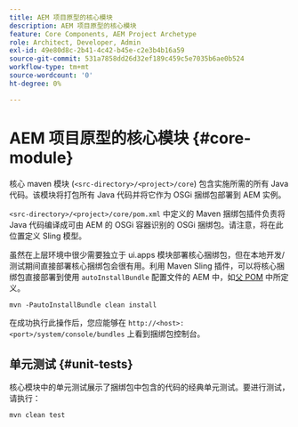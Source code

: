 ```yaml
---
title: AEM 项目原型的核心模块
description: AEM 项目原型的核心模块
feature: Core Components, AEM Project Archetype
role: Architect, Developer, Admin
exl-id: 49e80d8c-2b41-4c42-b45e-c2e3b4b16a59
source-git-commit: 531a7858dd26d32ef189c459c5e7035b6ae0b524
workflow-type: tm+mt
source-wordcount: '0'
ht-degree: 0%

---
```


# AEM 项目原型的核心模块 {#core-module}

核心 maven 模块 (`<src-directory>/<project>/core`) 包含实施所需的所有 Java 代码。该模块将打包所有 Java 代码并将它作为 OSGi 捆绑包部署到 AEM 实例。

`<src-directory>/<project>/core/pom.xml` 中定义的 Maven 捆绑包插件负责将 Java 代码编译成可由 AEM 的 OSGi 容器识别的 OSGi 捆绑包。请注意，将在此位置定义 Sling 模型。

虽然在上层环境中很少需要独立于 ui.apps 模块部署核心捆绑包，但在本地开发/测试期间直接部署核心捆绑包会很有用。利用 Maven Sling 插件，可以将核心捆绑包直接部署到使用 `autoInstallBundle` 配置文件的 AEM 中，如[父 POM](/help/developing/archetype/using.md#parent-pom) 中所定义。

```shell
mvn -PautoInstallBundle clean install
```

在成功执行此操作后，您应能够在 `http://<host>:<port>/system/console/bundles` 上看到捆绑包控制台。

## 单元测试 {#unit-tests}

核心模块中的单元测试展示了捆绑包中包含的代码的经典单元测试。要进行测试，请执行：

```shell
mvn clean test
```
